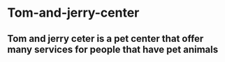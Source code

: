 # Tom-and-jerry-center
## Tom and jerry ceter is a pet center that offer many services for people that have pet animals
